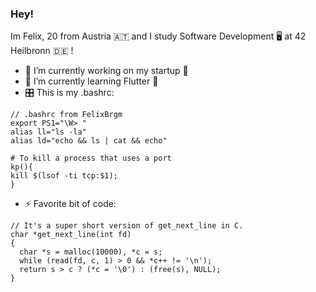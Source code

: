 ### Hey!

Im Felix, 20 from Austria 🇦🇹 and I study Software Development 🖥 at 42 Heilbronn 🇩🇪
!
- 🔭 I’m currently working on my startup 🚀
- 🌱 I’m currently learning Flutter 🧢
- 🎛 This is my .bashrc: 
```
// .bashrc from FelixBrgm
export PS1="\W> "
alias ll="ls -la"
alias ld="echo && ls | cat && echo"

# To kill a process that uses a port
kp(){ 
kill $(lsof -ti tcp:$1);
}
```
- ⚡ Favorite bit of code: 
```
// It's a super short version of get_next_line in C.
char *get_next_line(int fd)
{
  char *s = malloc(10000), *c = s;
  while (read(fd, c, 1) > 0 && *c++ != '\n');
  return s > c ? (*c = '\0') : (free(s), NULL);
}
```
